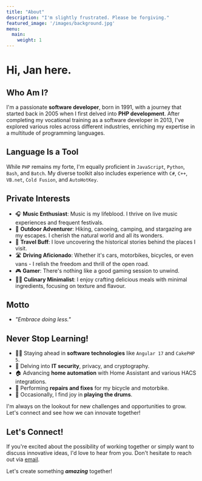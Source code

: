 ```yaml
---
title: "About"
description: "I'm slightly frustrated. Please be forgiving."
featured_image: '/images/background.jpg'
menu:
  main:
    weight: 1
---
```


# Hi, Jan here.

## Who Am I?
I'm a passionate **software developer**, born in 1991, with a journey that started back in 2005 when I first delved into **PHP development**. After completing my vocational training as a software developer in 2013, I've explored various roles across different industries, enriching my expertise in a multitude of programming languages.

## Language Is a Tool
While ``PHP`` remains my forte, I'm equally proficient in ``JavaScript``, ``Python``, ``Bash``, and ``Batch``. My diverse toolkit also includes experience with ``C#``, ``C++``, ``VB.net``, ``Cold Fusion``, and ``AutoHotKey``.

## Private Interests
- 🎧 **Music Enthusiast**: Music is my lifeblood. I thrive on live music experiences and frequent festivals.
- 🥾 **Outdoor Adventurer**: Hiking, canoeing, camping, and stargazing are my escapes. I cherish the natural world and all its wonders.
- 🚊 **Travel Buff**: I love uncovering the historical stories behind the places I visit.
- 🛣 **Driving Aficionado**: Whether it's cars, motorbikes, bicycles, or even vans - I relish the freedom and thrill of the open road.
- 🎮 **Gamer**: There's nothing like a good gaming session to unwind.
- 👨‍🍳 **Culinary Minimalist**: I enjoy crafting delicious meals with minimal ingredients, focusing on texture and flavour.

## Motto
- *"Embrace doing less."*

## Never Stop Learning!
- 👨‍💻 Staying ahead in **software technologies** like ``Angular 17`` and ``CakePHP 5``.
- 🔐 Delving into **IT security**, privacy, and cryptography.
- 🏠 Advancing **home automation** with Home Assistant and various HACS integrations.
- 🔧 Performing **repairs and fixes** for my bicycle and motorbike.
- 🥁 Occasionally, I find joy in **playing the drums**.

I'm always on the lookout for new challenges and opportunities to grow. Let's connect and see how we can innovate together!

## Let's Connect!
If you're excited about the possibility of working together or simply want to discuss innovative ideas, I'd love to hear from you.
Don't hesitate to reach out via [email](mailto:jan.nox@pm.me).

Let's create something ***amazing*** together!
